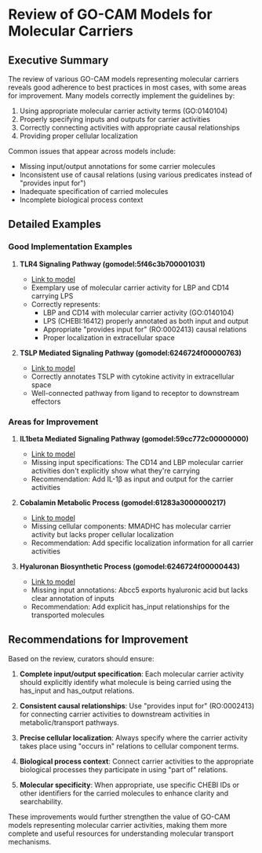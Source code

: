 # Review of GO-CAM Models for Molecular Carriers

## Executive Summary

The review of various GO-CAM models representing molecular carriers reveals good adherence to best practices in most cases, with some areas for improvement. Many models correctly implement the guidelines by:

1. Using appropriate molecular carrier activity terms (GO:0140104)
2. Properly specifying inputs and outputs for carrier activities
3. Correctly connecting activities with appropriate causal relationships
4. Providing proper cellular localization

Common issues that appear across models include:
- Missing input/output annotations for some carrier molecules
- Inconsistent use of causal relations (using various predicates instead of "provides input for")
- Inadequate specification of carried molecules
- Incomplete biological process context

## Detailed Examples

### Good Implementation Examples

1. **TLR4 Signaling Pathway (gomodel:5f46c3b700001031)**
   - [Link to model](https://bioregistry.io/go.model:5f46c3b700001031)
   - Exemplary use of molecular carrier activity for LBP and CD14 carrying LPS
   - Correctly represents:
     - LBP and CD14 with molecular carrier activity (GO:0140104)
     - LPS (CHEBI:16412) properly annotated as both input and output
     - Appropriate "provides input for" (RO:0002413) causal relations
     - Proper localization in extracellular space

2. **TSLP Mediated Signaling Pathway (gomodel:6246724f00000763)**
   - [Link to model](https://bioregistry.io/go.model:6246724f00000763)
   - Correctly annotates TSLP with cytokine activity in extracellular space
   - Well-connected pathway from ligand to receptor to downstream effectors

### Areas for Improvement

1. **IL1beta Mediated Signaling Pathway (gomodel:59cc772c00000000)**
   - [Link to model](https://bioregistry.io/go.model:59cc772c00000000)
   - Missing input specifications: The CD14 and LBP molecular carrier activities don't explicitly show what they're carrying
   - Recommendation: Add IL-1β as input and output for the carrier activities

2. **Cobalamin Metabolic Process (gomodel:61283a3000000217)**
   - [Link to model](https://bioregistry.io/go.model:61283a3000000217)
   - Missing cellular components: MMADHC has molecular carrier activity but lacks proper cellular localization
   - Recommendation: Add specific localization information for all carrier activities

3. **Hyaluronan Biosynthetic Process (gomodel:6246724f00000443)**
   - [Link to model](https://bioregistry.io/go.model:6246724f00000443)
   - Missing input annotations: Abcc5 exports hyaluronic acid but lacks clear annotation of inputs
   - Recommendation: Add explicit has_input relationships for the transported molecules

## Recommendations for Improvement

Based on the review, curators should ensure:

1. **Complete input/output specification**: Each molecular carrier activity should explicitly identify what molecule is being carried using the has_input and has_output relations.

2. **Consistent causal relationships**: Use "provides input for" (RO:0002413) for connecting carrier activities to downstream activities in metabolic/transport pathways.

3. **Precise cellular localization**: Always specify where the carrier activity takes place using "occurs in" relations to cellular component terms.

4. **Biological process context**: Connect carrier activities to the appropriate biological processes they participate in using "part of" relations.

5. **Molecular specificity**: When appropriate, use specific CHEBI IDs or other identifiers for the carried molecules to enhance clarity and searchability.

These improvements would further strengthen the value of GO-CAM models representing molecular carrier activities, making them more complete and useful resources for understanding molecular transport mechanisms.
